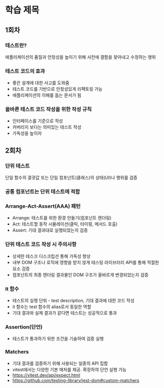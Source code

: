 # 학습 제목

## 1회차

### 테스트란? 
애플리케이션의 품질과 안정성을 높이기 위해 사전에 결함을 찾아내고 수정하는 행위

### 테스트 코드의 효과
- 좋은 설계에 대한 사고를 도와줌
- 테스트 코드를 기반으로 안정성있게 리팩토링 가능
- 애플리케이션의 이해를 돕는 문서가 됨

### 올바른 테스트 코드 작성을 위한 작성 규칙
- 인터페이스를 기준으로 작성
- 커버리지 보다는 의미있는 테스트 작성
- 가독성을 높이자


## 2회차

### 단위 테스트
단일 함수의 결괏값 또는 단일 컴포넌트(클래스)의 상태(UI)나 행위를 검증

### 공통 컴포넌트는 단위 테스트에 적합

### Arrange-Act-Assert(AAA) 패턴
- Arrange: 테스트를 위한 환경 만들기(컴포넌트 렌더링)
- Act: 테스트할 동작 시뮬레이션(클릭, 타이핑, 메서드 호출)
- Assert: 기대 결과대로 실행되었는지 검증

### 단위 테스트 코드 작성 시 주의사항
- 상세한 테스크 디스크립션 통해 가독성 향상
- 내부 DOM 구조나 로직에 영향을 받지 않게 테스팅 라이브러리 API를 통해 적절한 요소 검증
- 컴포넌트의 최종 렌더링 결과물인 DOM 구조가 올바르게 변경되었는지 검증

### it 함수
- 테스트의 실행 단위 - test description, 기대 결과에 대한 코드 작성
- it 함수는 test 함수의 alias로서 동일한 역할
- 기대 결과와 실제 결과가 같다면 테스트는 성공적으로 통과

### Assertion(단언)
- 테스트가 통과하기 위한 조건을 기술하여 검증 실행

### Matchers
- 기대 결과를 검증하기 위해 사용되는 일종의 API 집합
- vitest에서는 다양한 기본 매처를 제공. 확장하여 단언 실행 가능
- https://vitest.dev/api/expect.html
- https://github.com/testing-library/jest-dom#custom-matchers